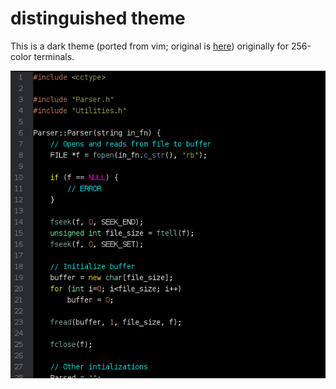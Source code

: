 # distinguished theme

This is a dark theme (ported from vim; original is [here](https://github.com/Lokaltog/vim-distinguished)) originally for 256-color terminals.

![Screenshot](https://github.com/cheukyin699/distinguished-syntax/raw/master/screenshot1.png)
